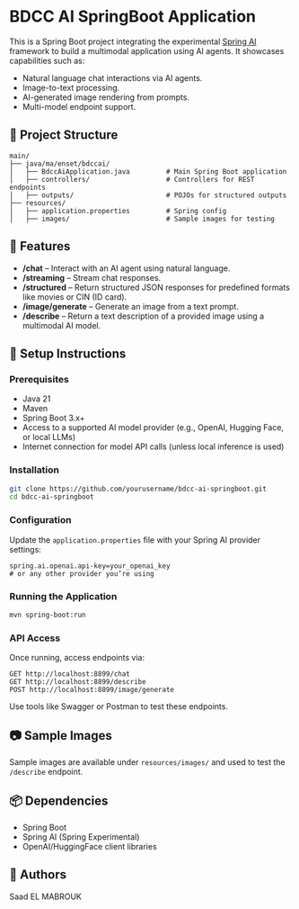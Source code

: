 # BDCC AI SpringBoot Application

This is a Spring Boot project integrating the experimental [Spring AI](https://github.com/spring-projects/spring-ai) framework to build a multimodal application using AI agents. It showcases capabilities such as:

- Natural language chat interactions via AI agents.
- Image-to-text processing.
- AI-generated image rendering from prompts.
- Multi-model endpoint support.

## 📁 Project Structure

```
main/
├── java/ma/enset/bdccai/
│   ├── BdccAiApplication.java         # Main Spring Boot application
│   ├── controllers/                   # Controllers for REST endpoints
│   ├── outputs/                       # POJOs for structured outputs
├── resources/
│   ├── application.properties         # Spring config
│   ├── images/                        # Sample images for testing
```

## 🚀 Features

- **/chat** – Interact with an AI agent using natural language.
- **/streaming** – Stream chat responses.
- **/structured** – Return structured JSON responses for predefined formats like movies or CIN (ID card).
- **/image/generate** – Generate an image from a text prompt.
- **/describe** – Return a text description of a provided image using a multimodal AI model.

## 🔧 Setup Instructions

### Prerequisites

- Java 21
- Maven
- Spring Boot 3.x+
- Access to a supported AI model provider (e.g., OpenAI, Hugging Face, or local LLMs)
- Internet connection for model API calls (unless local inference is used)

### Installation

```bash
git clone https://github.com/yourusername/bdcc-ai-springboot.git
cd bdcc-ai-springboot
```

### Configuration

Update the `application.properties` file with your Spring AI provider settings:

```properties
spring.ai.openai.api-key=your_openai_key
# or any other provider you’re using
```

### Running the Application

```bash
mvn spring-boot:run
```

### API Access

Once running, access endpoints via:

```
GET http://localhost:8899/chat
GET http://localhost:8899/describe
POST http://localhost:8899/image/generate
```

Use tools like Swagger or Postman to test these endpoints.

## 📷 Sample Images

Sample images are available under `resources/images/` and used to test the `/describe` endpoint.

## 📦 Dependencies

- Spring Boot
- Spring AI (Spring Experimental)
- OpenAI/HuggingFace client libraries

## 🧠 Authors

Saad EL MABROUK